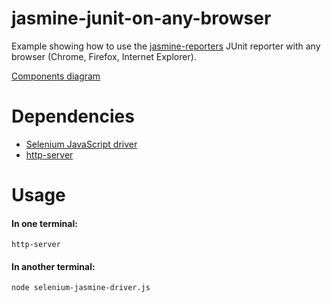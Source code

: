 jasmine-junit-on-any-browser
============================

Example showing how to use the [jasmine-reporters](https://github.com/larrymyers/jasmine-reporters) JUnit reporter with any browser (Chrome, Firefox, Internet Explorer).

[Components diagram](https://docs.google.com/drawings/d/1uGGvNh3jCocoCggC-ixcYW-RCnnhzX3B96jSzf6ovLU/edit?usp=sharing)

Dependencies
============
* [Selenium JavaScript driver](https://www.npmjs.org/package/selenium-webdriver)
* [http-server](https://github.com/nodeapps/http-server)

Usage
=====
#### In one terminal:
```
http-server
```

#### In another terminal:
```
node selenium-jasmine-driver.js
```
